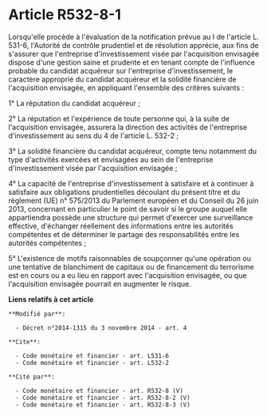 # Article R532-8-1

Lorsqu'elle procède à l'évaluation de la notification prévue au I de l'article L. 531-6, l'Autorité de contrôle prudentiel et
de résolution apprécie, aux fins de s'assurer que l'entreprise d'investissement visée par l'acquisition envisagée dispose
d'une gestion saine et prudente et en tenant compte de l'influence probable du candidat acquéreur sur l'entreprise
d'investissement, le caractère approprié du candidat acquéreur et la solidité financière de l'acquisition envisagée, en
appliquant l'ensemble des critères suivants : 

1° La réputation du candidat acquéreur ; 

2° La réputation et l'expérience de toute personne qui, à la suite de l'acquisition envisagée, assurera la direction des
activités de l'entreprise d'investissement au sens du 4 de l'article L. 532-2 ; 

3° La solidité financière du candidat acquéreur, compte tenu notamment du type d'activités exercées et envisagées au sein de
l'entreprise d'investissement visée par l'acquisition envisagée ; 

4° La capacité de l'entreprise d'investissement à satisfaire et à continuer à satisfaire aux obligations prudentielles
découlant du présent titre et du règlement (UE) n° 575/2013 du Parlement européen et du Conseil du 26 juin 2013, concernant
en particulier le point de savoir si le groupe auquel elle appartiendra possède une structure qui permet d'exercer une
surveillance effective, d'échanger réellement des informations entre les autorités compétentes et de déterminer le partage
des responsabilités entre les autorités compétentes ; 

5° L'existence de motifs raisonnables de soupçonner qu'une opération ou une tentative de blanchiment de capitaux ou de
financement du terrorisme est en cours ou a eu lieu en rapport avec l'acquisition envisagée, ou que l'acquisition envisagée
pourrait en augmenter le risque.

**Liens relatifs à cet article**

	**Modifié par**:

	  - Décret n°2014-1315 du 3 novembre 2014 - art. 4

	**Cite**:

	  - Code monétaire et financier - art. L531-6
	  - Code monétaire et financier - art. L532-2

	**Cité par**:

	  - Code monétaire et financier - art. R532-8 (V)
	  - Code monétaire et financier - art. R532-8-2 (V)
	  - Code monétaire et financier - art. R532-8-3 (V)
